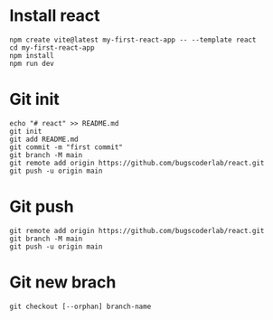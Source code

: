 # Install react

```
npm create vite@latest my-first-react-app -- --template react
cd my-first-react-app
npm install
npm run dev
```

# Git init

```
echo "# react" >> README.md
git init
git add README.md
git commit -m "first commit"
git branch -M main
git remote add origin https://github.com/bugscoderlab/react.git
git push -u origin main
```

# Git push

```
git remote add origin https://github.com/bugscoderlab/react.git
git branch -M main
git push -u origin main
```

# Git new brach

```
git checkout [--orphan] branch-name
```
